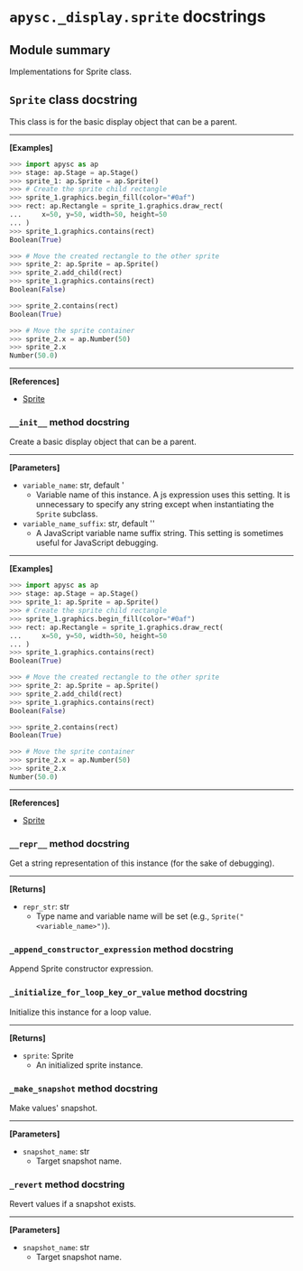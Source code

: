 # `apysc._display.sprite` docstrings

## Module summary

Implementations for Sprite class.

## `Sprite` class docstring

This class is for the basic display object that can be a parent.<hr>

**[Examples]**

```py
>>> import apysc as ap
>>> stage: ap.Stage = ap.Stage()
>>> sprite_1: ap.Sprite = ap.Sprite()
>>> # Create the sprite child rectangle
>>> sprite_1.graphics.begin_fill(color="#0af")
>>> rect: ap.Rectangle = sprite_1.graphics.draw_rect(
...     x=50, y=50, width=50, height=50
... )
>>> sprite_1.graphics.contains(rect)
Boolean(True)

>>> # Move the created rectangle to the other sprite
>>> sprite_2: ap.Sprite = ap.Sprite()
>>> sprite_2.add_child(rect)
>>> sprite_1.graphics.contains(rect)
Boolean(False)

>>> sprite_2.contains(rect)
Boolean(True)

>>> # Move the sprite container
>>> sprite_2.x = ap.Number(50)
>>> sprite_2.x
Number(50.0)
```

<hr>

**[References]**

- [Sprite](https://simon-ritchie.github.io/apysc/en/sprite.html)

### `__init__` method docstring

Create a basic display object that can be a parent.<hr>

**[Parameters]**

- `variable_name`: str, default '
  - Variable name of this instance. A js expression uses this setting. It is unnecessary to specify any string except when instantiating the `Sprite` subclass.
- `variable_name_suffix`: str, default ''
  - A JavaScript variable name suffix string. This setting is sometimes useful for JavaScript debugging.

<hr>

**[Examples]**

```py
>>> import apysc as ap
>>> stage: ap.Stage = ap.Stage()
>>> sprite_1: ap.Sprite = ap.Sprite()
>>> # Create the sprite child rectangle
>>> sprite_1.graphics.begin_fill(color="#0af")
>>> rect: ap.Rectangle = sprite_1.graphics.draw_rect(
...     x=50, y=50, width=50, height=50
... )
>>> sprite_1.graphics.contains(rect)
Boolean(True)

>>> # Move the created rectangle to the other sprite
>>> sprite_2: ap.Sprite = ap.Sprite()
>>> sprite_2.add_child(rect)
>>> sprite_1.graphics.contains(rect)
Boolean(False)

>>> sprite_2.contains(rect)
Boolean(True)

>>> # Move the sprite container
>>> sprite_2.x = ap.Number(50)
>>> sprite_2.x
Number(50.0)
```

<hr>

**[References]**

- [Sprite](https://simon-ritchie.github.io/apysc/en/sprite.html)

### `__repr__` method docstring

Get a string representation of this instance (for the sake of debugging).<hr>

**[Returns]**

- `repr_str`: str
  - Type name and variable name will be set (e.g., `Sprite("<variable_name>")`).

### `_append_constructor_expression` method docstring

Append Sprite constructor expression.

### `_initialize_for_loop_key_or_value` method docstring

Initialize this instance for a loop value.<hr>

**[Returns]**

- `sprite`: Sprite
  - An initialized sprite instance.

### `_make_snapshot` method docstring

Make values' snapshot.<hr>

**[Parameters]**

- `snapshot_name`: str
  - Target snapshot name.

### `_revert` method docstring

Revert values if a snapshot exists.<hr>

**[Parameters]**

- `snapshot_name`: str
  - Target snapshot name.
